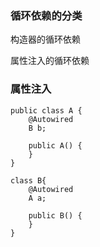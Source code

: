 ### 循环依赖的分类

构造器的循环依赖

属性注入的循环依赖

### 属性注入

```jshelllanguage
public class A {
    @Autowired
    B b;

    public A() {
    }
}

class B{
    @Autowired
    A a;

    public B() {
    }
}
```














